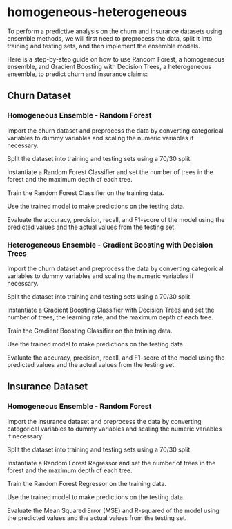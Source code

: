 # homogeneous-heterogeneous
To perform a predictive analysis on the churn and insurance datasets using ensemble methods, we will first need to preprocess the data, split it into training and testing sets, and then implement the ensemble models.

Here is a step-by-step guide on how to use Random Forest, a homogeneous ensemble, and Gradient Boosting with Decision Trees, a heterogeneous ensemble, to predict churn and insurance claims:

## Churn Dataset
### Homogeneous Ensemble - Random Forest
Import the churn dataset and preprocess the data by converting categorical variables to dummy variables and scaling the numeric variables if necessary.

Split the dataset into training and testing sets using a 70/30 split.

Instantiate a Random Forest Classifier and set the number of trees in the forest and the maximum depth of each tree.

Train the Random Forest Classifier on the training data.

Use the trained model to make predictions on the testing data.

Evaluate the accuracy, precision, recall, and F1-score of the model using the predicted values and the actual values from the testing set.

### Heterogeneous Ensemble - Gradient Boosting with Decision Trees
Import the churn dataset and preprocess the data by converting categorical variables to dummy variables and scaling the numeric variables if necessary.

Split the dataset into training and testing sets using a 70/30 split.

Instantiate a Gradient Boosting Classifier with Decision Trees and set the number of trees, the learning rate, and the maximum depth of each tree.

Train the Gradient Boosting Classifier on the training data.

Use the trained model to make predictions on the testing data.

Evaluate the accuracy, precision, recall, and F1-score of the model using the predicted values and the actual values from the testing set.

## Insurance Dataset
### Homogeneous Ensemble - Random Forest
Import the insurance dataset and preprocess the data by converting categorical variables to dummy variables and scaling the numeric variables if necessary.

Split the dataset into training and testing sets using a 70/30 split.

Instantiate a Random Forest Regressor and set the number of trees in the forest and the maximum depth of each tree.

Train the Random Forest Regressor on the training data.

Use the trained model to make predictions on the testing data.

Evaluate the Mean Squared Error (MSE) and R-squared of the model using the predicted values and the actual values from the testing set.
